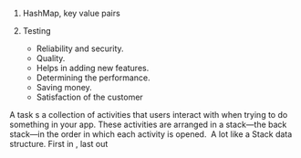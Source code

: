 1. HashMap, key value pairs

2. Testing 
   * Reliability and security. 
   * Quality. 
   * Helps in adding new features. 
   * Determining the performance.
   * Saving money.
   * Satisfaction of the customer

A task s a collection of activities that users interact with when trying to do something in your app. These activities are arranged in a stack—the back stack—in the order in which each activity is opened. 
A lot like a Stack data structure. First in , last out